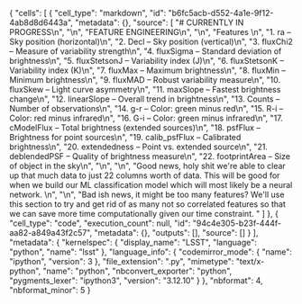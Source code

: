 {
 "cells": [
  {
   "cell_type": "markdown",
   "id": "b6fc5acb-d552-4a1e-9f12-4ab8d8d6443a",
   "metadata": {},
   "source": [
    "# CURRENTLY IN PROGRESS\n",
    "\n",
    "FEATURE ENGINEERING\n",
    "\n",
    "Features \n",
    "1. ra – Sky position (horizontal)\n",
    "2. Decl – Sky position (vertical)\n",
    "3. fluxChi2 – Measure of variability strength\n",
    "4. fluxSigma – Standard deviation of brightness\n",
    "5. fluxStetsonJ – Variability index (J)\n",
    "6. fluxStetsonK – Variability index (K)\n",
    "7. fluxMax – Maximum brightness\n",
    "8. fluxMin – Minimum brightness\n",
    "9. fluxMAD – Robust variability measure\n",
    "10. fluxSkew – Light curve asymmetry\n",
    "11. maxSlope – Fastest brightness change\n",
    "12. linearSlope – Overall trend in brightness\n",
    "13. Counts – Number of observations\n",
    "14. g-r – Color: green minus red\n",
    "15. R-i – Color: red minus infrared\n",
    "16. G-i – Color: green minus infrared\n",
    "17. cModelFlux – Total brightness (extended sources)\n",
    "18. psfFlux – Brightness for point sources\n",
    "19. calib_psfFlux – Calibrated brightness\n",
    "20. extendedness – Point vs. extended source\n",
    "21. deblendedPSF – Quality of brightness measure\n",
    "22. footprintArea – Size of object in the sky\n",
    "\n",
    "\n",
    "Good news, holy shit we're able to clear up that much data to just 22 columns worth of data. This will be good for when we build our ML classification model which will most likely be a neural network. \n",
    "\n",
    "Bad ish news, it might be too many features? We'll use this section to try and get rid of as many not so correlated features so that we can save more time computationally given our time constraint. "
   ]
  },
  {
   "cell_type": "code",
   "execution_count": null,
   "id": "94c4e305-b23f-444f-aa82-a849a43f2c57",
   "metadata": {},
   "outputs": [],
   "source": []
  }
 ],
 "metadata": {
  "kernelspec": {
   "display_name": "LSST",
   "language": "python",
   "name": "lsst"
  },
  "language_info": {
   "codemirror_mode": {
    "name": "ipython",
    "version": 3
   },
   "file_extension": ".py",
   "mimetype": "text/x-python",
   "name": "python",
   "nbconvert_exporter": "python",
   "pygments_lexer": "ipython3",
   "version": "3.12.10"
  }
 },
 "nbformat": 4,
 "nbformat_minor": 5
}
